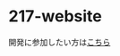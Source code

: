 # 217-website

開発に参加したい方は[こちら](https://github.com/217-org/website/wiki/217-website%E5%85%A5%E9%96%80)
